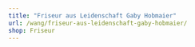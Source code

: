 ```yaml
---
title: "Friseur aus Leidenschaft Gaby Hobmaier"
url: /wang/friseur-aus-leidenschaft-gaby-hobmaier/
shop: Friseur
---
```

